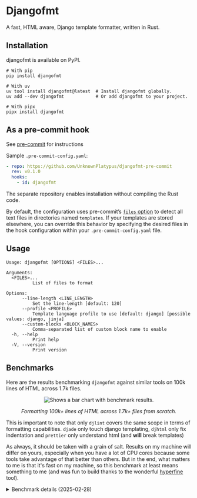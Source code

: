 # Djangofmt

A fast, HTML aware, Django template formatter, written in Rust.

## Installation

djangofmt is available on PyPI.

```shell
# With pip
pip install djangofmt

# With uv
uv tool install djangofmt@latest  # Install djangofmt globally.
uv add --dev djangofmt            # Or add djangofmt to your project.

# With pipx
pipx install djangofmt
```

## As a pre-commit hook

See [pre-commit](https://github.com/pre-commit/pre-commit) for instructions

Sample `.pre-commit-config.yaml`:

```yaml
- repo: https://github.com/UnknownPlatypus/djangofmt-pre-commit
  rev: v0.1.0
  hooks:
    - id: djangofmt
```

The separate repository enables installation without compiling the Rust code.

By default, the configuration uses pre-commit’s [`files` option](https://pre-commit.com/#creating-new-hooks) to detect
all text files in directories named `templates`. If your templates are stored elsewhere, you can override this behavior
by specifying the desired files in the hook configuration within your `.pre-commit-config.yaml` file.

## Usage

```shell
Usage: djangofmt [OPTIONS] <FILES>...

Arguments:
  <FILES>...
          List of files to format

Options:
      --line-length <LINE_LENGTH>
          Set the line-length [default: 120]
      --profile <PROFILE>
          Template language profile to use [default: django] [possible values: django, jinja]
      --custom-blocks <BLOCK_NAMES>
          Comma-separated list of custom block name to enable
  -h, --help
          Print help
  -V, --version
          Print version
```

## Benchmarks

Here are the results benchmarking `djangofmt` against similar tools on 100k lines of HTML across 1.7k files.

<p align="center">
  <picture align="center">
    <source media="(prefers-color-scheme: dark)" srcset="https://github.com/user-attachments/assets/3b09a8a2-b5cb-4f1b-a0bc-5f4e3ca169db">
    <source media="(prefers-color-scheme: light)" srcset="https://github.com/user-attachments/assets/88dda91e-cfdd-45a7-a3b4-1f3cc2d0fe95">
    <img alt="Shows a bar chart with benchmark results." src="https://github.com/user-attachments/assets/88dda91e-cfdd-45a7-a3b4-1f3cc2d0fe95">
  </picture>
</p>

<p align="center">
  <i>Formatting 100k+ lines of HTML across 1.7k+ files from scratch.</i>
</p>

This is important to note that only `djlint` covers the same scope in terms of formatting capabilities. `djade`
only touch django templating, `djhtml` only fix indentation and `prettier` only understand html (and **will** break
templates)

As always, it should be taken with a grain of salt. Results on my machine will differ on yours, especially
when you have a lot of CPU cores because some tools take advantage of that better than others.
But in the end, what matters to me is that it's fast on my machine, so this benchmark at least means something to me
(and was fun to build thanks to the wonderful [hyperfine](https://github.com/sharkdp/hyperfine) tool).

<details>
  <summary>Benchmark details (2025-02-28)</summary>

This was run on my AMD Ryzen 9 7950X (32) @ 5.881GHz.

Tools versions:

- djangofmt: v0.1.0
- prettier: v3.5.2
- djlint: v1.36.4
- djade: v1.3.2
- djhtml: v3.0.7

<pre><code>Benchmark 1: cat /tmp/test-files | xargs --max-procs=0 ../../target/release/djangofmt format --profile django --line-length 120 --silent
  Time (mean ± σ):      19.8 ms ±   0.9 ms    [User: 179.6 ms, System: 73.7 ms]
  Range (min … max):    18.3 ms …  23.3 ms    73 runs

  Warning: Ignoring non-zero exit code.

Benchmark 2: cat /tmp/test-files | xargs --max-procs=0 djade --target-version 5.1
  Time (mean ± σ):      72.0 ms ±   1.0 ms    [User: 63.2 ms, System: 9.3 ms]
  Range (min … max):    70.5 ms …  73.4 ms    18 runs

Benchmark 3: cat /tmp/test-files | xargs --max-procs=0 djhtml
  Time (mean ± σ):      1.401 s ±  0.026 s    [User: 1.322 s, System: 0.079 s]
  Range (min … max):    1.373 s …  1.453 s    10 runs

Benchmark 4: cat /tmp/test-files | xargs --max-procs=0 djlint --reformat --profile=django --max-line-length 120
  Time (mean ± σ):      2.343 s ±  0.026 s    [User: 64.944 s, System: 1.176 s]
  Range (min … max):    2.297 s …  2.377 s    10 runs

  Warning: Ignoring non-zero exit code.

Benchmark 5: cat /tmp/test-files | xargs --max-procs=0 ./node_modules/.bin/prettier --ignore-unknown --write --print-width 120 --log-level silent
  Time (mean ± σ):      3.226 s ±  0.062 s    [User: 4.481 s, System: 0.261 s]
  Range (min … max):    3.092 s …  3.292 s    10 runs

  Warning: Ignoring non-zero exit code.

Summary
  cat /tmp/test-files | xargs --max-procs=0 ../../target/release/djangofmt format --profile django --line-length 120 --silent ran
    3.63 ± 0.17 times faster than cat /tmp/test-files | xargs --max-procs=0 djade --target-version 5.1
   70.71 ± 3.45 times faster than cat /tmp/test-files | xargs --max-procs=0 djhtml
  118.28 ± 5.48 times faster than cat /tmp/test-files | xargs --max-procs=0 djlint --reformat --profile=django --max-line-length 120
  162.80 ± 7.96 times faster than cat /tmp/test-files | xargs --max-procs=0 ./node_modules/.bin/prettier --ignore-unknown --write --print-width 120 --log-level silent
</code></pre>
</details>
